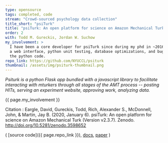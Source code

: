 ```yaml
---
type: opensource
tags: completed, code
stream: "Crowd-sourced psychology data collection"
title_short: "psiTurk"
title: "psiTurk: An open platform for science on Amazon Mechanical Turk"
order: 2
with: Todd M. Gureckis, Jordan W. Suchow
my_involvement: >
  I have been a core developer for psiTurk since during my phd in ~2016, and the lead developer since ~2018. I have done work on the psiturk command-line shell,
  a web interface, python unit testing, database optimizations, and bug fixes and features-adds throughout
  the python code.
repo_link: https://github.com/NYUCCL/psiturk
thumbnail: /assets/img/psiturk-thumbnail.png
---
```


<em>Psiturk is a python Flask app bundled with a javascript library to facilitate interacting with
mturkers through all stages of the AMT process -- posting HITs, serving an experiment
website, approving work, analyzing data.</em>

{{ page.my_involvement }}

Citation
: Eargle, David, Gureckis, Todd, Rich, Alexander S., McDonnell, John, & Martin, Jay B. (2020, January 6). psiTurk: An open platform for science on Amazon Mechanical Turk (Version v2.3.7). Zenodo. <http://doi.org/10.5281/zenodo.3598652>

( [source code]({{ page.repo_link }}), [docs](https://psiturk.readthedocs.io/en/latest/), [paper](https://doi.org/10.5281/zenodo.3598651) )
